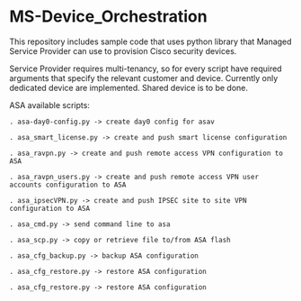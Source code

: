 # MS-Device_Orchestration

This repository includes sample code that uses python library that Managed Service Provider can use to provision Cisco security devices.

Service Provider requires multi-tenancy, so for every script have required arguments that specify the relevant customer and device. Currently only dedicated device are implemented. Shared device is to be done.

ASA available scripts:

	. asa-day0-config.py -> create day0 config for asav

	. asa_smart_license.py -> create and push smart license configuration

	. asa_ravpn.py -> create and push remote access VPN configuration to ASA

	. asa_ravpn_users.py -> create and push remote access VPN user accounts configuration to ASA

	. asa_ipsecVPN.py -> create and push IPSEC site to site VPN configuration to ASA	

	. asa_cmd.py -> send command line to asa

	. asa_scp.py -> copy or retrieve file to/from ASA flash

	. asa_cfg_backup.py -> backup ASA configuration

	. asa_cfg_restore.py -> restore ASA configuration

	. asa_cfg_restore.py -> restore ASA configuration
